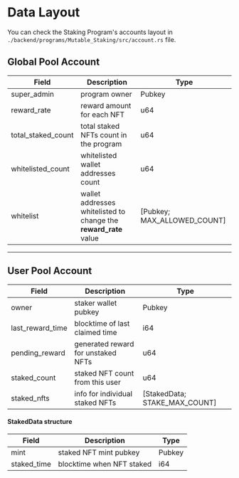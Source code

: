 # Data Layout

You can check the Staking Program's accounts layout in `./backend/programs/Mutable_Staking/src/account.rs` file.

## Global Pool Account <a href="#minimum-version-requirements" id="minimum-version-requirements"></a>



| Field                | Description                                                       | Type                           |
| -------------------- | ----------------------------------------------------------------- | ------------------------------ |
| super\_admin         | program owner                                                     | Pubkey                         |
| reward\_rate         | reward amount for each NFT                                        | u64                            |
| total\_staked\_count | total staked NFTs count in the program                            | u64                            |
| whitelisted\_count   | whitelisted wallet addresses count                                | u64                            |
| whitelist            | wallet addresses whitelisted to change the **reward\_rate** value | \[Pubkey; MAX\_ALLOWED\_COUNT] |

****

## User Pool Account <a href="#minimum-version-requirements" id="minimum-version-requirements"></a>



| Field              | Description                        | Type                             |
| ------------------ | ---------------------------------- | -------------------------------- |
| owner              | staker wallet pubkey               | Pubkey                           |
| last\_reward\_time | blocktime of last claimed time     | i64                              |
| pending\_reward    | generated reward for unstaked NFTs | u64                              |
| staked\_count      | staked NFT count from this user    | u64                              |
| staked\_nfts       | info for individual staked NFTs    | \[StakedData; STAKE\_MAX\_COUNT] |



#### StakedData structure

| Field        | Description               | Type   |
| ------------ | ------------------------- | ------ |
| mint         | staked NFT mint pubkey    | Pubkey |
| staked\_time | blocktime when NFT staked | i64    |

